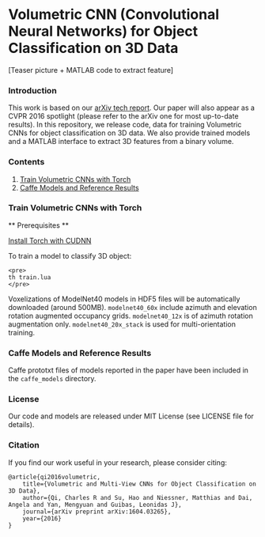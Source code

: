 # Volumetric CNN (Convolutional Neural Networks) for Object Classification on 3D Data

[Teaser picture + MATLAB code to extract feature]

### Introduction
This work is based on our [arXiv tech report](https://arxiv.org/abs/1604.03265). Our paper will also appear as a CVPR 2016 spotlight (please refer to the arXiv one for most up-to-date results). In this repository, we release code, data for training Volumetric CNNs for object classification on 3D data. We also provide trained models and a MATLAB interface to extract 3D features from a binary volume.

### Contents
1. [Train Volumetric CNNs with Torch](#train-volumetric-cnns-with-torch)
2. [Caffe Models and Reference Results](#caffe-models-and-reference-results)

### Train Volumetric CNNs with Torch

** Prerequisites **

<a href="" target="_blank">Install Torch with CUDNN</a>

To train a model to classify 3D object:

    <pre>
    th train.lua
    </pre>

Voxelizations of ModelNet40 models in HDF5 files will be automatically downloaded (around 500MB). `modelnet40_60x` include azimuth and elevation rotation augmented occupancy grids. `modelnet40_12x` is of azimuth rotation augmentation only. `modelnet40_20x_stack` is used for multi-orientation training.

### Caffe Models and Reference Results

Caffe prototxt files of models reported in the paper have been included in the `caffe_models` directory.

### License
Our code and models are released under MIT License (see LICENSE file for details).

### Citation
If you find our work useful in your research, please consider citing:

    @article{qi2016volumetric,
        title={Volumetric and Multi-View CNNs for Object Classification on 3D Data},
        author={Qi, Charles R and Su, Hao and Niessner, Matthias and Dai, Angela and Yan, Mengyuan and Guibas, Leonidas J},
        journal={arXiv preprint arXiv:1604.03265},
        year={2016}
    }



